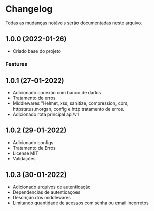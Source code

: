 # Changelog

Todas as mudanças notáveis serão documentadas neste arquivo.

## 1.0.0 (2022-01-26)

- Criado base do projeto

### Features

## 1.0.1 (27-01-2022)

- Adicionado conexão com banco de dados
- Tratamento de erros
- Middlewares "Helmet, xss, sanitize, compression, cors, httpstatus,morgan, config e http tratamento de erros.
- Adicionado rota principal api/v1

## 1.0.2 (29-01-2022)

- Adicionado configs
- Tratamento de Erros
- License MIT
- Validações

## 1.0.3 (30-01-2022)

- Adicionado arquivos de autenticação
- Dependencias de autenticaçoes
- Descrição dos middlewares
- Limitando quantidade de acessos com senha ou email incorretos
